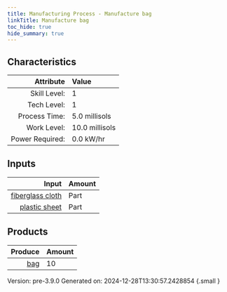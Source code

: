 ```yaml
---
title: Manufacturing Process - Manufacture bag
linkTitle: Manufacture bag
toc_hide: true
hide_summary: true
---
```



## Characteristics

| Attribute      | Value |
|--------:|:------|
|Skill Level:|1|
|Tech Level:|1|
|Process Time:|5.0 millisols|
|Work Level:|10.0 millisols|
|Power Required:|0.0 kW/hr|

## Inputs

| Input      | Amount |
|--------:|:------|
|[fiberglass cloth](/docs/definitions/part/fiberglass-cloth)|Part|5|
|[plastic sheet](/docs/definitions/part/plastic-sheet)|Part|5|

## Products


| Produce      | Amount |
|--------:|:------|
|[bag](/docs/definitions/null/bag)|10|


Version: pre-3.9.0 Generated on: 2024-12-28T13:30:57.2428854
{.small }

